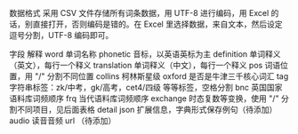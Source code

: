 
数据格式
采用 CSV 文件存储所有词条数据，用 UTF-8 进行编码，用 Excel 的话，别直接打开，否则编码是错的。在 Excel 里选择数据，来自文本，然后设定逗号分割，UTF-8 编码即可。

字段	解释
word	单词名称
phonetic	音标，以英语英标为主
definition	单词释义（英文），每行一个释义
translation	单词释义（中文），每行一个释义
pos	词语位置，用 "/" 分割不同位置
collins	柯林斯星级
oxford	是否是牛津三千核心词汇
tag	字符串标签：zk/中考，gk/高考，cet4/四级 等等标签，空格分割
bnc	英国国家语料库词频顺序
frq	当代语料库词频顺序
exchange	时态复数等变换，使用 "/" 分割不同项目，见后面表格
detail	json 扩展信息，字典形式保存例句（待添加）
audio	读音音频 url （待添加）